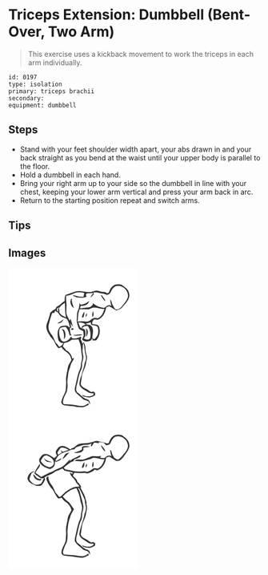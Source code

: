 # Triceps Extension: Dumbbell (Bent-Over, Two Arm)
> This exercise uses a kickback movement to work the triceps in each arm individually.

``` 
id: 0197 
type: isolation 
primary: triceps brachii 
secondary:  
equipment: dumbbell 
``` 

## Steps

 - Stand with your feet shoulder width apart, your abs drawn in and your back straight as you bend at the waist until your upper body is parallel to the floor.
 - Hold a dumbbell in each hand.
 - Bring your right arm up to your side so the dumbbell in line with your chest, keeping your lower arm vertical and press your arm back in arc.
 - Return to the starting position repeat and switch arms.

## Tips


## Images

<svg width="260" height="300" viewBox="0 0 195 225" xmlns="http://www.w3.org/2000/svg"><g fill="#FFF"><path d="M0 0h195v225H0V0m157.23 27.02c-3.59 2.27-5.14 6.37-6.58 10.16-.85.33-1.7.67-2.54 1-1.55-.98-3.14-2.12-5.08-1.97-3.49.11-6.63-1.45-9.95-2.17-4.75.15-9.14 3.09-13.95 2.27-4.01-.28-7.97-.9-11.95-1.43-7.47-.41-13.86 3.89-20.93 5.44-2.2 2.63-1.69 6.32-1.92 9.49-3.04 1.7-5.66 3.98-8.09 6.44-2.59 1.14-5.13 2.63-5.67 5.68-3.05 1.09-5.57 3.31-7.84 5.53-1.17 5.85-3.32 11.42-5.33 17.02-1.85 6 1.3 11.81 4.51 16.67 1.45 3.73 5.43 5.61 6.83 9.37 1.57 3.55 3.6 6.92 6.23 9.78 1.72.29 3.15-1.04 4.71-1.53 2.63 5.23 8.51 7.14 11.93 11.67 1.74 2.11 2.19 4.9 2.95 7.44-1.75 4.02-4.89 7.48-5.48 11.94-.76 6.09-3.01 12-2.6 18.21.48 5.37-.12 10.74-.66 16.07-2 6.09-6.1 11.54-6.45 18.16 1.12 1.14 1.93 2.87 3.65 3.21 6.32 1.62 13.02.71 19.26 2.87 3.23.03 6.45.71 9.69.39 2.99-.84 5.67-2.45 8.53-3.63-.14-.6-.42-1.82-.56-2.42-2.24 1.45-4.44 3.12-7.02 3.89-3.51.36-7.11.15-10.52-.78-6.44-1.13-12.99-1.24-19.49-1.74-.42-.95-.85-1.9-1.27-2.85.4-1.79.79-3.58 1.14-5.39 1.35-3.67 3.25-7.11 4.87-10.65.55-3.75 1.52-7.51.97-11.32-.64-4.98.68-9.86 1.08-14.78.25-4.65 2.76-8.72 3.63-13.23.85-4.01 4.27-6.83 5.12-10.84-.88.34-1.75.68-2.63 1.03-.88-5.25-4.28-10.13-9.18-12.37-1.34-2.25-3.1-4.19-5-5.97.78-1.63 1.39-3.32 1.89-5.05 4.21-.57 8.35-2.08 11.51-4.99 3.39.13 6.79-.07 10.18-.34.93 2.85 2.21 5.58 2.93 8.5 1.25 4.65.85 9.54 1.88 14.23.8 3.42.69 7.01-.44 10.35-1.25 3.63-.35 7.69-2.18 11.17-4.08 8.71-4.93 18.41-7.56 27.58-.67 2.97-.34 5.88 1.81 8.14 2.89 3.19 6.46 5.64 9.57 8.59 2.35 2.39 5.93 2.45 8.8 3.93.76 1.65 1.54 3.32 2.51 4.87.08-3.3-.81-6.67-4.23-7.87-6.3-1.39-10.11-7.4-15.45-10.63-.39-1-.8-2-1.21-2.99-.38-5.54 2.24-10.63 2.93-16.04 1.1-5.15 2.42-10.3 4.79-15.02 1.37-2.87 1.01-6.09 1.16-9.16.72-3.91 2.67-7.83 1.68-11.88-.64-2.94-1.38-5.94-.9-8.97.51-3.08-.53-6.5 1.55-9.16.88 4.01 1.44 8.07 1.74 12.16.3 3.68 2.35 7.1 1.76 10.87-.16 3-1.87 5.6-2.38 8.52-.81 5.82-3.4 11.18-4.52 16.92-1.91 3.95-2.55 8.24-3.13 12.53 1.34 6.4 7.92 8.55 12.66 11.91 2.45 1.91 5.64 2.17 8.61 1.81.05.79.09 1.59.1 2.39-4.93 3.41-11.39 2.87-16.55.23l.12 1.81c3.45 1.03 7.03 1.89 10.63 2.03 2.73-.75 5.56-1.6 7.85-3.3 1.53-2.67-.56-4.7-2.88-5.67-2.25 2-4.68-.08-6.49-1.53-3.95-3.31-10.35-4.01-11.88-9.66.59-4.02 1.23-8.02 1.77-12.04.8-6.3 4.87-11.57 5.91-17.81.69-3.67 1.71-7.33 1.65-11.1-.55-3.38-2.16-6.54-2.12-10.03-.07-4.01-.69-8.07-2.71-11.59-.66.81-1.3 1.62-1.93 2.44-.39-2.41-1.47-4.6-2.77-6.64 1.18-1.31 1.04-2.83.32-4.31-3.76 2.43-8.17 3.13-12.58 2.81-.47-.63-1.42-1.9-1.9-2.54-.33.34-1.01 1.03-1.34 1.37-2.33 4.48-9.36 8.65-13.41 3.95-3.28-5.32-4.26-12.24-2.11-18.15 2.52-1.57 5.6-1.57 8.44-2.08 3.5 3.35 4.93 8.04 6.11 12.59l-.76.32 3.7.27c-2.41-2.97-1.93-6.99-2.8-10.51.72-.59 1.44-1.19 2.16-1.78-.4-2.16-.82-4.31-1.15-6.48 1.1 1.92 2.06 3.97 3.71 5.52-.85-3.89-2.23-7.64-3.33-11.46-.4.59-1.22 1.78-1.63 2.37-1.45-3.36-3.59-6.44-4.57-9.99-.78-6.03.58-12.11-.3-18.13-.43-3.01-.4-6.06-.32-9.09 6.97.19 12.38-5.72 19.37-5.12 2.64.13 5.6-.06 7.93 1.37-.38 1.81-.89 3.59-1.23 5.4-2.37-.07-4.75-.21-7.12-.31-3.04-1.32-6.32-2.02-9.62-2.19 6.08 4.31 14.45 4.91 21.36 2.41-.84-1.54-1.74-3.36.15-4.57.18-.16.53-.48.7-.64 2.68-.13 5.36-.23 8.03-.53.33.34.66.67.99 1.01-1.93 1.66-3.11 3.94-4.26 6.15 1.93-1.54 3.63-3.34 5.3-5.16l-.68-2.47c4.95-1.35 9.52 1.35 14.42 1.44 2.77.04 5.2 3.03 7.97 1.37 3.09-.98 3.87-4.46 5.32-6.96 1.85-3.14 4.92-6.33 8.92-5.85 8.05-.64 15.32 6.88 15.38 14.72-.77 6.56-5.79 11.1-9.46 16.15-2.35 2.45-5.41 4.98-9.06 4.34-2.1-1.52-2.78-4.18-4.16-6.26-1.94-2.7-1.53-6.47-4.03-8.82.06 3.3.74 6.56 1.89 9.65-1.59-.79-3.28-1.18-5.02-.58-3.06-.03-4.33 4.43-7.65 3.44-5.45-.71-10.92-3.06-15.02-6.74-.35 3.78-4.3 6.51-7.94 6.38-3.82-.03-7.48 1.32-11.31 1.14-.02-1.64.42-2.9 1.35-3.79 5.12.82 10.87-1.69 12.1-7.09-3.27 3.23-7.76 4.84-12.21 5.61-.3-.16-.92-.48-1.23-.64l-.82-2.02c-1 3.61-.34 7.62-2.36 10.91-2.2 3.8-1.38 8.3-1.92 12.47-.66 4.69 1.07 9.27 2.53 13.64 1.03 3.24 4.7 3.35 7.04 5.06.4 2.34.81 4.74.68 7.11-.63 1.83-1.53 3.55-2.31 5.31 3.39 4.65 10.19 3.7 14.37.62l-.93-.73 2.95-.76-1.2 2.13c1.9.23 3.81.32 5.73.36 5.42-5.81 7.44-14.84 3.7-22.01-2.59-2.21-6.25-2.13-9.45-2.65-.17-2.89.83-5.44 3.25-7.08 2.95.93 6.45 1.14 8.75-1.32 5.52-3.82 7.94-10.44 9.03-16.79 1.48-.59 3.01-1.03 4.54-1.5 3.57 2.04 6.99 4.31 10.47 6.51 3.28-1.27 7.03-2.08 9.23-5.09 3.4-4.26 7.72-8.06 9.55-13.35 2.49-5.81-.47-12.98-5.64-16.34-2.48-1.61-4.6-4.33-7.82-4.26-3.38-.3-7.14-.25-9.86 2.07M138.52 40.7c1.64 3.48 3.7 6.8 6.51 9.46.21-3.38-2.95-5.45-4.23-8.3l-2.28-1.16M98.37 60.44c-1.85-4.81-3.74-9.73-3.32-14.99-3.98 4.58-1.76 12.14 3.32 14.99m-18.2 30.98c.24 1.12 1.05 1.96 1.68 2.89 1.67 4.05 2.02 8.44 1.28 12.76 3.89-3.71 2.87-10.03.25-14.22-1.09-.45-2.14-.95-3.21-1.43m14.18-.27c-1.2 2.15 3.2 2.47 3.45.52-.2-1.56-2.58-1.4-3.45-.52m2.03 9.93c2.56.51 5.19.83 7.8.48 2.26-.3 4.94.17 6.59-1.81-4.82.02-9.67.46-14.39 1.33z"/><path d="M75.72 60.77c2.1-3.6 5.53-6.11 8.98-8.29.61 7.27-.14 14.68 1.88 21.79-4.09-1.61-8.72-3.72-10.46-7.99.13-.23.39-.67.52-.89-.26-1.42-.46-2.85-.58-4.28-.43-.03-1.29-.07-1.71-.1.1.96.31 2.87.42 3.82-2.08 2.56-1.66-2.99-2.01-4.19.48.03 1.45.09 1.93.11l-.1-2.26c.37.76.75 1.52 1.13 2.28zM119.02 62.25c3.5.03 6.17-3.25 9.75-2.64 5.28-.59 10.05 2.7 15.37 1.86-1.86 5.47-4.09 11.66-9.91 14.02-1.8-.07-3.58-.45-5.39-.46-4.39.9-7 5.95-11.81 5.57-4.37-.67-8.8-.71-13.16.02.8-6.18.25-12.77 3.08-18.49 4.03-.01 8.05.13 12.07.12m6.93 11.46c2.73-2.31 1.82-5.88 1.16-8.9-1.23 2.79-1.85 5.89-1.16 8.9m-15.63.85c.76-.15 1.52-.3 2.28-.46.83-2.72 1.62-5.49 1.33-8.37-1.99 2.55-3.56 5.53-3.61 8.83m5.5-.8c1.96-1.35 2.19-3.65 1.89-5.81-1.22 1.72-2.04 3.65-1.89 5.81z"/><path d="M68.76 67.55c.52-1.11 1.03-2.23 1.53-3.35 1.06 1.24 2.32 2.27 3.93 2.71 1.64 2.33 3.11 4.96 5.62 6.47 2.66 1.32 5.62 1.96 8.17 3.54 2.35 3.87 3.59 8.35 4.23 12.8-2.24-1.25-4.28-3.81-7.12-3.13-2.36.48-4.97.31-7.16 1.38-4.99 4.74-4.62 12.43-3.36 18.63.61 3.84 4.38 6.29 8.14 6.11-1.76 2.3-3.47 4.89-6.48 5.61-1.63-2.48-3.63-4.66-5.64-6.81-2.03-4.28-3.47-8.98-6.68-12.58-3.17-4.01-4.84-9.48-3.27-14.49 1.65-5.55 2.66-11.32 5.03-16.62.76-.07 2.3-.2 3.06-.27m4.51 15.36c4.15.92 8.24-2.05 9.18-6.07-2.5 2.84-5.71 4.68-9.18 6.07zM116.25 83.77c2.33-.84 4.76-1.36 7.09-2.23.25 1.25.51 2.49.8 3.73 3.03.74 6.3.93 9.05 2.55 1.89 2.69 1.59 6.19 1.48 9.31-.15 4-3.13 7.13-5.75 9.85-1.61-.55-4.27-1.61-2.82-3.94.59-5.46 2.44-12.67-2.63-16.57-1.87-2.17-5.43-.48-7.22-2.7zM104.86 81.73c3.66.56 8.24.06 10.86 3.18-1.66.77-3.32 1.57-4.93 2.43-.49 1.11-.98 2.23-1.56 3.3-2.66-2.31-3.21-5.78-4.37-8.91z"/><path d="M110.24 90.93c1.75-3.44 5.47-4.08 9.01-3.75a23.838 23.838 0 0 1 3.27 18.49c-2.47 3.04-6.72 1.78-9.45-.16 3.38-2.94 2.84-7.5 2.07-11.46-.42-2.29-2.91-2.95-4.9-3.12m6.16-.42c.65 4.32.84 8.66.14 12.99 2.89-3.53 4.04-9.96-.14-12.99z"/></g><g fill="#333"><path d="M157.23 27.02c2.72-2.32 6.48-2.37 9.86-2.07 3.22-.07 5.34 2.65 7.82 4.26 5.17 3.36 8.13 10.53 5.64 16.34-1.83 5.29-6.15 9.09-9.55 13.35-2.2 3.01-5.95 3.82-9.23 5.09-3.48-2.2-6.9-4.47-10.47-6.51-1.53.47-3.06.91-4.54 1.5-1.09 6.35-3.51 12.97-9.03 16.79-2.3 2.46-5.8 2.25-8.75 1.32-2.42 1.64-3.42 4.19-3.25 7.08 3.2.52 6.86.44 9.45 2.65 3.74 7.17 1.72 16.2-3.7 22.01-1.92-.04-3.83-.13-5.73-.36l1.2-2.13-2.95.76.93.73c-4.18 3.08-10.98 4.03-14.37-.62.78-1.76 1.68-3.48 2.31-5.31.13-2.37-.28-4.77-.68-7.11-2.34-1.71-6.01-1.82-7.04-5.06-1.46-4.37-3.19-8.95-2.53-13.64.54-4.17-.28-8.67 1.92-12.47 2.02-3.29 1.36-7.3 2.36-10.91l.82 2.02c.31.16.93.48 1.23.64 4.45-.77 8.94-2.38 12.21-5.61-1.23 5.4-6.98 7.91-12.1 7.09-.93.89-1.37 2.15-1.35 3.79 3.83.18 7.49-1.17 11.31-1.14 3.64.13 7.59-2.6 7.94-6.38 4.1 3.68 9.57 6.03 15.02 6.74 3.32.99 4.59-3.47 7.65-3.44 1.74-.6 3.43-.21 5.02.58-1.15-3.09-1.83-6.35-1.89-9.65 2.5 2.35 2.09 6.12 4.03 8.82 1.38 2.08 2.06 4.74 4.16 6.26 3.65.64 6.71-1.89 9.06-4.34 3.67-5.05 8.69-9.59 9.46-16.15-.06-7.84-7.33-15.36-15.38-14.72-4-.48-7.07 2.71-8.92 5.85-1.45 2.5-2.23 5.98-5.32 6.96-2.77 1.66-5.2-1.33-7.97-1.37-4.9-.09-9.47-2.79-14.42-1.44l.68 2.47c-1.67 1.82-3.37 3.62-5.3 5.16 1.15-2.21 2.33-4.49 4.26-6.15-.33-.34-.66-.67-.99-1.01-2.67.3-5.35.4-8.03.53-.17.16-.52.48-.7.64-1.89 1.21-.99 3.03-.15 4.57-6.91 2.5-15.28 1.9-21.36-2.41 3.3.17 6.58.87 9.62 2.19 2.37.1 4.75.24 7.12.31.34-1.81.85-3.59 1.23-5.4-2.33-1.43-5.29-1.24-7.93-1.37-6.99-.6-12.4 5.31-19.37 5.12-.08 3.03-.11 6.08.32 9.09.88 6.02-.48 12.1.3 18.13.98 3.55 3.12 6.63 4.57 9.99.41-.59 1.23-1.78 1.63-2.37 1.1 3.82 2.48 7.57 3.33 11.46-1.65-1.55-2.61-3.6-3.71-5.52.33 2.17.75 4.32 1.15 6.48-.72.59-1.44 1.19-2.16 1.78.87 3.52.39 7.54 2.8 10.51l-3.7-.27.76-.32c-1.18-4.55-2.61-9.24-6.11-12.59-2.84.51-5.92.51-8.44 2.08-2.15 5.91-1.17 12.83 2.11 18.15 4.05 4.7 11.08.53 13.41-3.95.33-.34 1.01-1.03 1.34-1.37.48.64 1.43 1.91 1.9 2.54 4.41.32 8.82-.38 12.58-2.81.72 1.48.86 3-.32 4.31 1.3 2.04 2.38 4.23 2.77 6.64.63-.82 1.27-1.63 1.93-2.44 2.02 3.52 2.64 7.58 2.71 11.59-.04 3.49 1.57 6.65 2.12 10.03.06 3.77-.96 7.43-1.65 11.1-1.04 6.24-5.11 11.51-5.91 17.81-.54 4.02-1.18 8.02-1.77 12.04 1.53 5.65 7.93 6.35 11.88 9.66 1.81 1.45 4.24 3.53 6.49 1.53 2.32.97 4.41 3 2.88 5.67-2.29 1.7-5.12 2.55-7.85 3.3-3.6-.14-7.18-1-10.63-2.03l-.12-1.81c5.16 2.64 11.62 3.18 16.55-.23-.01-.8-.05-1.6-.1-2.39-2.97.36-6.16.1-8.61-1.81-4.74-3.36-11.32-5.51-12.66-11.91.58-4.29 1.22-8.58 3.13-12.53 1.12-5.74 3.71-11.1 4.52-16.92.51-2.92 2.22-5.52 2.38-8.52.59-3.77-1.46-7.19-1.76-10.87-.3-4.09-.86-8.15-1.74-12.16-2.08 2.66-1.04 6.08-1.55 9.16-.48 3.03.26 6.03.9 8.97.99 4.05-.96 7.97-1.68 11.88-.15 3.07.21 6.29-1.16 9.16-2.37 4.72-3.69 9.87-4.79 15.02-.69 5.41-3.31 10.5-2.93 16.04.41.99.82 1.99 1.21 2.99 5.34 3.23 9.15 9.24 15.45 10.63 3.42 1.2 4.31 4.57 4.23 7.87-.97-1.55-1.75-3.22-2.51-4.87-2.87-1.48-6.45-1.54-8.8-3.93-3.11-2.95-6.68-5.4-9.57-8.59-2.15-2.26-2.48-5.17-1.81-8.14 2.63-9.17 3.48-18.87 7.56-27.58 1.83-3.48.93-7.54 2.18-11.17 1.13-3.34 1.24-6.93.44-10.35-1.03-4.69-.63-9.58-1.88-14.23-.72-2.92-2-5.65-2.93-8.5-3.39.27-6.79.47-10.18.34-3.16 2.91-7.3 4.42-11.51 4.99-.5 1.73-1.11 3.42-1.89 5.05 1.9 1.78 3.66 3.72 5 5.97 4.9 2.24 8.3 7.12 9.18 12.37.88-.35 1.75-.69 2.63-1.03-.85 4.01-4.27 6.83-5.12 10.84-.87 4.51-3.38 8.58-3.63 13.23-.4 4.92-1.72 9.8-1.08 14.78.55 3.81-.42 7.57-.97 11.32-1.62 3.54-3.52 6.98-4.87 10.65-.35 1.81-.74 3.6-1.14 5.39.42.95.85 1.9 1.27 2.85 6.5.5 13.05.61 19.49 1.74 3.41.93 7.01 1.14 10.52.78 2.58-.77 4.78-2.44 7.02-3.89.14.6.42 1.82.56 2.42-2.86 1.18-5.54 2.79-8.53 3.63-3.24.32-6.46-.36-9.69-.39-6.24-2.16-12.94-1.25-19.26-2.87-1.72-.34-2.53-2.07-3.65-3.21.35-6.62 4.45-12.07 6.45-18.16.54-5.33 1.14-10.7.66-16.07-.41-6.21 1.84-12.12 2.6-18.21.59-4.46 3.73-7.92 5.48-11.94-.76-2.54-1.21-5.33-2.95-7.44-3.42-4.53-9.3-6.44-11.93-11.67-1.56.49-2.99 1.82-4.71 1.53-2.63-2.86-4.66-6.23-6.23-9.78-1.4-3.76-5.38-5.64-6.83-9.37-3.21-4.86-6.36-10.67-4.51-16.67 2.01-5.6 4.16-11.17 5.33-17.02 2.27-2.22 4.79-4.44 7.84-5.53.54-3.05 3.08-4.54 5.67-5.68 2.43-2.46 5.05-4.74 8.09-6.44.23-3.17-.28-6.86 1.92-9.49 7.07-1.55 13.46-5.85 20.93-5.44 3.98.53 7.94 1.15 11.95 1.43 4.81.82 9.2-2.12 13.95-2.27 3.32.72 6.46 2.28 9.95 2.17 1.94-.15 3.53.99 5.08 1.97.84-.33 1.69-.67 2.54-1 1.44-3.79 2.99-7.89 6.58-10.16M75.72 60.77c-.38-.76-.76-1.52-1.13-2.28l.1 2.26c-.48-.02-1.45-.08-1.93-.11.35 1.2-.07 6.75 2.01 4.19-.11-.95-.32-2.86-.42-3.82.42.03 1.28.07 1.71.1.12 1.43.32 2.86.58 4.28-.13.22-.39.66-.52.89 1.74 4.27 6.37 6.38 10.46 7.99-2.02-7.11-1.27-14.52-1.88-21.79-3.45 2.18-6.88 4.69-8.98 8.29m43.3 1.48c-4.02.01-8.04-.13-12.07-.12-2.83 5.72-2.28 12.31-3.08 18.49 4.36-.73 8.79-.69 13.16-.02 4.81.38 7.42-4.67 11.81-5.57 1.81.01 3.59.39 5.39.46 5.82-2.36 8.05-8.55 9.91-14.02-5.32.84-10.09-2.45-15.37-1.86-3.58-.61-6.25 2.67-9.75 2.64m-50.26 5.3c-.76.07-2.3.2-3.06.27-2.37 5.3-3.38 11.07-5.03 16.62-1.57 5.01.1 10.48 3.27 14.49 3.21 3.6 4.65 8.3 6.68 12.58 2.01 2.15 4.01 4.33 5.64 6.81 3.01-.72 4.72-3.31 6.48-5.61-3.76.18-7.53-2.27-8.14-6.11-1.26-6.2-1.63-13.89 3.36-18.63 2.19-1.07 4.8-.9 7.16-1.38 2.84-.68 4.88 1.88 7.12 3.13-.64-4.45-1.88-8.93-4.23-12.8-2.55-1.58-5.51-2.22-8.17-3.54-2.51-1.51-3.98-4.14-5.62-6.47-1.61-.44-2.87-1.47-3.93-2.71-.5 1.12-1.01 2.24-1.53 3.35m47.49 16.22c1.79 2.22 5.35.53 7.22 2.7 5.07 3.9 3.22 11.11 2.63 16.57-1.45 2.33 1.21 3.39 2.82 3.94 2.62-2.72 5.6-5.85 5.75-9.85.11-3.12.41-6.62-1.48-9.31-2.75-1.62-6.02-1.81-9.05-2.55-.29-1.24-.55-2.48-.8-3.73-2.33.87-4.76 1.39-7.09 2.23m-11.39-2.04c1.16 3.13 1.71 6.6 4.37 8.91.58-1.07 1.07-2.19 1.56-3.3 1.61-.86 3.27-1.66 4.93-2.43-2.62-3.12-7.2-2.62-10.86-3.18m5.38 9.2c1.99.17 4.48.83 4.9 3.12.77 3.96 1.31 8.52-2.07 11.46 2.73 1.94 6.98 3.2 9.45.16 1.49-6.33.3-13.05-3.27-18.49-3.54-.33-7.26.31-9.01 3.75z"/><path d="M138.52 40.7l2.28 1.16c1.28 2.85 4.44 4.92 4.23 8.3-2.81-2.66-4.87-5.98-6.51-9.46zM98.37 60.44c-5.08-2.85-7.3-10.41-3.32-14.99-.42 5.26 1.47 10.18 3.32 14.99zM125.95 73.71c-.69-3.01-.07-6.11 1.16-8.9.66 3.02 1.57 6.59-1.16 8.9zM110.32 74.56c.05-3.3 1.62-6.28 3.61-8.83.29 2.88-.5 5.65-1.33 8.37-.76.16-1.52.31-2.28.46zM115.82 73.76c-.15-2.16.67-4.09 1.89-5.81.3 2.16.07 4.46-1.89 5.81zM73.27 82.91c3.47-1.39 6.68-3.23 9.18-6.07-.94 4.02-5.03 6.99-9.18 6.07zM80.17 91.42c1.07.48 2.12.98 3.21 1.43 2.62 4.19 3.64 10.51-.25 14.22.74-4.32.39-8.71-1.28-12.76-.63-.93-1.44-1.77-1.68-2.89zM94.35 91.15c.87-.88 3.25-1.04 3.45.52-.25 1.95-4.65 1.63-3.45-.52zM116.4 90.51c4.18 3.03 3.03 9.46.14 12.99.7-4.33.51-8.67-.14-12.99zM96.38 101.08c4.72-.87 9.57-1.31 14.39-1.33-1.65 1.98-4.33 1.51-6.59 1.81-2.61.35-5.24.03-7.8-.48z"/></g></svg>
<svg width="260" height="300" viewBox="0 0 195 225" xmlns="http://www.w3.org/2000/svg"><g fill="#FFF"><path d="M0 0h195v225H0V0m150.62 37.25c-1.12.16-2.27 1.02-3.39.44-3.73-1.68-7.95-1.44-11.7-3.07-3.9-1.71-7.82.79-11.61 1.66-5.15 1.95-10.76 1.12-16.1 2.02-4.13.52-6.96 3.92-10.27 6.1-1.75.32-3.48.84-4.38 2.52-4.17-2.16-8.22-5.72-13.21-5.2-3.95.09-6.5 3.72-8.28 6.82-1.59 2.59.22 5.45 1.17 7.92-1.46 1.04-2.85 2.2-4.16 3.43-3.05-2.31-6.39-4.28-9.95-5.7-3.22-1.24-7.07-.37-9.26 2.36-1.77 2.22-4.4 5.01-3.02 8.06 1.88 7.13 9.79 9.56 16 11.64 2-1.17 4.33-2.04 5.79-3.94 1.45-2.28 1.57-5.09 1.75-7.71.64.28 1.28.55 1.92.83 1.95-.9 3.89-1.8 5.88-2.59.62-1.03 1.25-2.06 1.87-3.09-2.68 1.47-5.48 2.75-7.92 4.61-.43-.54-.85-1.09-1.27-1.64 1.68-2.41 3.13-5.02 5.14-7.19 4.19-3.17 9.19-4.93 14.25-6.13 2.8-1.7 5.82-2.95 9.18-2.76.98-1.56 2.04-3.32 4.06-3.6 4.59-1.2 9.05-3.36 13.89-3.21 2.73.17 5.27-.91 7.72-1.94-.65 1.58-1.49 3.3-.17 4.8 1.39-1.96 2.66-4 3.95-6.03 2.39-.08 4.62.83 6.96 1.09.02-.62-.47-1.73.51-1.81 2.01.23 4.03.35 6.02.74 2.15.48 3.24 2.61 4.64 4.09 2.49-.4 5.45-.99 6.53-3.62 1.72-3.59 3.61-7.5 7.35-9.36 7.34-2.41 15.98 2.45 18.02 9.81 2.19 4.62-.38 9.91-3.24 13.65-3.26 3.4-5.71 7.7-9.76 10.27-2.63 1.49-4.67-1.36-6.85-2.35-1.55-2.56-3.28-5.1-3.82-8.11-.2-1.49-1.16-2.64-2.11-3.72 0 3.27.69 6.51 1.81 9.57-2.01-1.25-4.25-.81-6.41-.27-1.48 1-2.69 2.38-4.28 3.22-2.14.05-4.25-.38-6.36-.57.46-.71 1.39-2.14 1.85-2.86-4.39 1.44-8.89.43-13.35.3-4.81 1.46-9.25 3.97-14.11 5.31-4.32.4-9.41-1.46-12.96 1.93 4.61-.02 9.38 1.59 13.88-.06 4.88-1.18 9.82-2.17 14.35-4.46 5.78-.69 11.11 2.73 16.89 2.09-1.84 5.41-4.06 11.54-9.81 13.88-2.5.03-5.28-1.29-7.52.34-3.66 2.05-7.39 6.32-11.94 3.83-7.2.6-14.68.89-21.65-1.32-3.38-1.24-8.02-.42-10.05-4.03 3.14-2.98 6.78-5.32 10.18-7.97 1.26-1.05 2.89-1.38 4.43-1.81.39-4.12 5.09-3.17 7.58-5.21 1.11-.95 3.58-1.52 2.85-3.47-1.5-.05-2.73.9-4 1.55-3.89 2.36-8.74 3.08-11.58 6.99l-.15-2.52c-2.82 2.72-5.64 5.44-8.23 8.38-4.98 4.69-12.13 5.68-17.64 9.53-1.94 1.28-4.31 1.54-6.37 2.58-3.73 1.83-7.26 4.05-11.13 5.59-2.83-2-5.68-3.95-8.41-6.07 1.58-4.93 7.78-7.83 6.58-13.67-2.92 4.43-5.99 8.88-8.06 13.78.41 2.24 2.88 3.11 4.43 4.47 2.85 1.78 6.14 5.39 9.65 2.98-1.13 3.02-2.37 6.03-4.17 8.72-2.94 1.09-6.13 2.26-9.28 1.31-3.28-1.64-6.23-4.1-8.11-7.29.04-3.58 2.09-6.81 3.3-10.12 1.53-.71 3.02-1.48 4.46-2.35-5.9-.24-11.1 5.78-10.66 11.52 1.52 6.24 8.38 7.68 13.29 10.3 2.57-.15 5.39.4 7.72-.96 2.41-2.55 3.95-5.77 5.36-8.94-.25-.68-.74-2.05-.98-2.73 4.93-3.95 11.88-4.5 16.26-9.13 3.77-1.02 7.28-2.77 10.86-4.31.99 1.05 1.89 2.23 3.07 3.1 4.01 1.15 8.19 1.66 12.2 2.87l-.68 2.2c-1.16-.82-2.37-1.58-3.64-2.22.59 6.64 8.15 9 9.34 15.24 1.8 1.78 3.62 3.54 5.14 5.57-3.27.69-6.79.26-9.88 1.68-5.28 2.31-10.43 5.26-14.32 9.59-1.95 1.62-3.57 4.18-6.26 4.52-1.85-2.2-3.69-4.4-5.6-6.55-2-4.23-3.44-8.86-6.6-12.43-2.84-3.47-3.99-7.92-4.29-12.32-.97.8-1.9 1.64-2.79 2.52.08 5.72 4.07 10.32 6.81 15.03 5.23 4.38 6.39 11.6 11.3 16.26 1.59-.37 3.13-.92 4.71-1.33 1.71 1.99 3.01 4.4 5.36 5.75 4.55 3.04 8.42 7.39 9.4 12.94-1.82 4.07-5 7.6-5.55 12.16-.76 6.02-2.94 11.88-2.56 18.02.52 5.39-.18 10.78-.66 16.14-1.84 6.06-6.5 11.46-6.16 18.03 1.13 4.04 5.94 3.86 9.31 4.32 6.78.04 13.28 2.25 20.04 2.4 4.27.51 7.86-2.27 11.62-3.79-.17-.61-.5-1.84-.66-2.46-2.24 1.46-4.46 3.05-7.02 3.89-3.46.41-7.01.11-10.39-.76-6.46-1.22-13.06-1.16-19.58-1.85-.42-.92-.85-1.83-1.27-2.73 1-5.45 3.16-10.57 5.83-15.38 1.23-4.86 1.61-9.88 1.06-14.87.47-7.46 1.11-15.07 4.01-22.04.65-4.85 3.7-8.65 5.88-12.84-3.49-3.45-5.16-8.43-9.28-11.28-2.93-2-5.18-4.75-7.59-7.31 5.18-6.21 12.4-11.1 20.39-12.69 2.79 5.75 5.21 11.79 5.96 18.19.37 3.49 2.43 6.56 2.54 10.11.54 4.09-1.6 7.88-1.69 11.93-.03 2.52-.66 4.98-1.72 7.25-3.57 7.76-4.45 16.35-6.65 24.53-.75 2.33-.89 4.8-.88 7.24 2.69 5.33 8 8.34 12.18 12.33 2.24 2.12 5.73 1.73 8.1 3.67 1.1 1.43 1.77 3.15 2.82 4.62-.18-1.78-.37-3.56-.83-5.29-.92-1.18-2.3-1.82-3.52-2.62-3.51-.48-6.03-3.16-8.64-5.29-2.1-1.92-4.57-3.4-6.62-5.38-1.82-2.84-1.45-6.47-.58-9.57 2.33-7.85 2.95-16.24 6.68-23.64 1.6-3.07 1.36-6.57 1.5-9.91.72-3.91 2.55-7.79 1.7-11.84-1.34-7.8-3.85-15.32-5.89-22.94-.96-1.27-1.7-2.68-2.31-4.15.88.62 2.1.95 2.62 1.99 3.05 5.11 5.22 10.68 7.68 16.08.45 3 .55 6.07 1.48 8.99 1.32 4.15-.25 8.35-1.68 12.22-1.76 10.44-6.64 20.09-7.94 30.59 1.3 6.46 7.92 8.67 12.71 12.03 2.51 1.89 5.73 2.23 8.76 1.81.22 1.36-.51 2.61-1.79 3.09-4.8 3.17-10.78.95-15.76-.59 2.28 3.71 7.12 3.16 10.84 3.96 3.12-.29 6.2-1.59 8.79-3.33.22-1.23.38-2.47.47-3.71-1.16-.66-2.33-1.3-3.5-1.94-2.63 2.03-4.99-.73-7.05-2.1-3.84-2.95-9.8-3.77-11.16-9.16.51-3.84 1.2-7.66 1.67-11.51.68-6.48 4.87-11.88 5.97-18.25.97-5.16 2.83-10.67.51-15.75.18-.31.52-.93.69-1.24-1.31-4.25-1.89-8.73-3.83-12.76-1.71-3.4-3.45-6.79-5.33-10.1.31-.67.63-1.34.94-2.01-1.73-2.46-3.35-5.07-5.8-6.9-.37-4.21-4.16-6.38-6.78-9.17.74-1.53 1.49-3.05 2.25-4.56 5.46.21 10.97.98 16.41.2.7.25 2.1.76 2.79 1.02 4.07-1.31 8.39-2.44 11.24-5.87 1.27.38 2.54.76 3.8 1.15 7.47-2.38 12.14-9.87 13.24-17.34-.1-2.77 3.21-2.44 5.03-3.31 3.42 1.97 6.65 4.27 10.02 6.31 2.15.28 4.56.07 6.54-.91 4.01-3.36 6.72-7.93 9.82-12.08 1.97-2.64 3.24-5.75 3.84-8.97.08-5.93-3.53-11.23-8.58-14.18-3.35-3.5-8.6-3.34-12.97-2.35-5.07 1.96-7.95 6.92-9.43 11.89m-12.03 3.05c1.24 3.88 3.6 7.34 6.7 9.96-.57-4.04-3.63-7.44-6.7-9.96m-28.01 2.57l-.3 4.12c-3.7 2.12-7.45 4.14-11.83 4.15 2.87 1.97 6.34.48 9.46.19 2.04-.23 3.16-2.21 4.65-3.39-.02-1.2-.03-2.41-.05-3.61 3.2-1 6.59-.87 9.87-1.4-3.85-1.25-8.02-1.9-11.8-.06M85.6 53.61c-1.75 2.38-3.1 5.04-4.57 7.6 4.42-2.14 6.75-6.81 10.6-9.74-2.03.62-4.34.77-6.03 2.14m40.35 20.17c2.77-2.33 1.95-5.94 1.16-8.98-1.34 2.78-1.85 5.94-1.16 8.98m-15.46.92c3.87-.65 3.37-5.99 3.55-8.98-2.11 2.49-4.04 5.57-3.55 8.98m5.35-.91c1.97-1.34 2.26-3.63 1.97-5.81-1.4 1.63-2.24 3.6-1.97 5.81M37.05 84.38c.81 1.99 1.55 4.05 2.75 5.85 2.52 2.38 6.54 4.15 9.83 2.25-.53-.75-1.07-1.49-1.62-2.23l-.66 1.3c-1.92-.96-4.43-1.22-5.82-3.03-1.38-1.52-2.09-4.02-4.48-4.14z"/><path d="M78.51 44.47c4.46-1.45 8.3 1.28 12.13 3.1-3.02.74-6.01 1.62-8.85 2.9-1.21-.85-2.41-1.72-3.64-2.54.54 1.22 1.21 2.36 2.02 3.41a74.722 74.722 0 0 0-5.35 3.43c-.33-.67-.99-2.01-1.31-2.68 1.09-2.89 2.97-5.33 5-7.62zM53.47 56.57c1.3-.27 2.6-.54 3.9-.82 4.29 1.99 9.51 4.12 10.56 9.32 1.97 5.38-4.9 10.36-9.54 7.57-4.36-1.37-7.69-4.78-9.92-8.67 1.18-2.77 2.98-5.18 5-7.4m4.3 8.61c2.79.53 5.64.78 8.46 1.15-4.57-1.63-9.43-2.78-13.17-6.09.98 2.11 2.68 3.83 4.71 4.94z"/></g><g fill="#333"><path d="M150.62 37.25c1.48-4.97 4.36-9.93 9.43-11.89 4.37-.99 9.62-1.15 12.97 2.35 5.05 2.95 8.66 8.25 8.58 14.18-.6 3.22-1.87 6.33-3.84 8.97-3.1 4.15-5.81 8.72-9.82 12.08-1.98.98-4.39 1.19-6.54.91-3.37-2.04-6.6-4.34-10.02-6.31-1.82.87-5.13.54-5.03 3.31-1.1 7.47-5.77 14.96-13.24 17.34-1.26-.39-2.53-.77-3.8-1.15-2.85 3.43-7.17 4.56-11.24 5.87-.69-.26-2.09-.77-2.79-1.02-5.44.78-10.95.01-16.41-.2-.76 1.51-1.51 3.03-2.25 4.56 2.62 2.79 6.41 4.96 6.78 9.17 2.45 1.83 4.07 4.44 5.8 6.9-.31.67-.63 1.34-.94 2.01 1.88 3.31 3.62 6.7 5.33 10.1 1.94 4.03 2.52 8.51 3.83 12.76-.17.31-.51.93-.69 1.24 2.32 5.08.46 10.59-.51 15.75-1.1 6.37-5.29 11.77-5.97 18.25-.47 3.85-1.16 7.67-1.67 11.51 1.36 5.39 7.32 6.21 11.16 9.16 2.06 1.37 4.42 4.13 7.05 2.1 1.17.64 2.34 1.28 3.5 1.94-.09 1.24-.25 2.48-.47 3.71-2.59 1.74-5.67 3.04-8.79 3.33-3.72-.8-8.56-.25-10.84-3.96 4.98 1.54 10.96 3.76 15.76.59 1.28-.48 2.01-1.73 1.79-3.09-3.03.42-6.25.08-8.76-1.81-4.79-3.36-11.41-5.57-12.71-12.03 1.3-10.5 6.18-20.15 7.94-30.59 1.43-3.87 3-8.07 1.68-12.22-.93-2.92-1.03-5.99-1.48-8.99-2.46-5.4-4.63-10.97-7.68-16.08-.52-1.04-1.74-1.37-2.62-1.99.61 1.47 1.35 2.88 2.31 4.15 2.04 7.62 4.55 15.14 5.89 22.94.85 4.05-.98 7.93-1.7 11.84-.14 3.34.1 6.84-1.5 9.91-3.73 7.4-4.35 15.79-6.68 23.64-.87 3.1-1.24 6.73.58 9.57 2.05 1.98 4.52 3.46 6.62 5.38 2.61 2.13 5.13 4.81 8.64 5.29 1.22.8 2.6 1.44 3.52 2.62.46 1.73.65 3.51.83 5.29-1.05-1.47-1.72-3.19-2.82-4.62-2.37-1.94-5.86-1.55-8.1-3.67-4.18-3.99-9.49-7-12.18-12.33-.01-2.44.13-4.91.88-7.24 2.2-8.18 3.08-16.77 6.65-24.53 1.06-2.27 1.69-4.73 1.72-7.25.09-4.05 2.23-7.84 1.69-11.93-.11-3.55-2.17-6.62-2.54-10.11-.75-6.4-3.17-12.44-5.96-18.19-7.99 1.59-15.21 6.48-20.39 12.69 2.41 2.56 4.66 5.31 7.59 7.31 4.12 2.85 5.79 7.83 9.28 11.28-2.18 4.19-5.23 7.99-5.88 12.84-2.9 6.97-3.54 14.58-4.01 22.04.55 4.99.17 10.01-1.06 14.87-2.67 4.81-4.83 9.93-5.83 15.38.42.9.85 1.81 1.27 2.73 6.52.69 13.12.63 19.58 1.85 3.38.87 6.93 1.17 10.39.76 2.56-.84 4.78-2.43 7.02-3.89.16.62.49 1.85.66 2.46-3.76 1.52-7.35 4.3-11.62 3.79-6.76-.15-13.26-2.36-20.04-2.4-3.37-.46-8.18-.28-9.31-4.32-.34-6.57 4.32-11.97 6.16-18.03.48-5.36 1.18-10.75.66-16.14-.38-6.14 1.8-12 2.56-18.02.55-4.56 3.73-8.09 5.55-12.16-.98-5.55-4.85-9.9-9.4-12.94-2.35-1.35-3.65-3.76-5.36-5.75-1.58.41-3.12.96-4.71 1.33-4.91-4.66-6.07-11.88-11.3-16.26-2.74-4.71-6.73-9.31-6.81-15.03.89-.88 1.82-1.72 2.79-2.52.3 4.4 1.45 8.85 4.29 12.32 3.16 3.57 4.6 8.2 6.6 12.43 1.91 2.15 3.75 4.35 5.6 6.55 2.69-.34 4.31-2.9 6.26-4.52 3.89-4.33 9.04-7.28 14.32-9.59 3.09-1.42 6.61-.99 9.88-1.68-1.52-2.03-3.34-3.79-5.14-5.57-1.19-6.24-8.75-8.6-9.34-15.24 1.27.64 2.48 1.4 3.64 2.22l.68-2.2c-4.01-1.21-8.19-1.72-12.2-2.87-1.18-.87-2.08-2.05-3.07-3.1-3.58 1.54-7.09 3.29-10.86 4.31-4.38 4.63-11.33 5.18-16.26 9.13.24.68.73 2.05.98 2.73-1.41 3.17-2.95 6.39-5.36 8.94-2.33 1.36-5.15.81-7.72.96-4.91-2.62-11.77-4.06-13.29-10.3-.44-5.74 4.76-11.76 10.66-11.52-1.44.87-2.93 1.64-4.46 2.35-1.21 3.31-3.26 6.54-3.3 10.12 1.88 3.19 4.83 5.65 8.11 7.29 3.15.95 6.34-.22 9.28-1.31 1.8-2.69 3.04-5.7 4.17-8.72-3.51 2.41-6.8-1.2-9.65-2.98-1.55-1.36-4.02-2.23-4.43-4.47 2.07-4.9 5.14-9.35 8.06-13.78 1.2 5.84-5 8.74-6.58 13.67 2.73 2.12 5.58 4.07 8.41 6.07 3.87-1.54 7.4-3.76 11.13-5.59 2.06-1.04 4.43-1.3 6.37-2.58 5.51-3.85 12.66-4.84 17.64-9.53 2.59-2.94 5.41-5.66 8.23-8.38l.15 2.52c2.84-3.91 7.69-4.63 11.58-6.99 1.27-.65 2.5-1.6 4-1.55.73 1.95-1.74 2.52-2.85 3.47-2.49 2.04-7.19 1.09-7.58 5.21-1.54.43-3.17.76-4.43 1.81-3.4 2.65-7.04 4.99-10.18 7.97 2.03 3.61 6.67 2.79 10.05 4.03 6.97 2.21 14.45 1.92 21.65 1.32 4.55 2.49 8.28-1.78 11.94-3.83 2.24-1.63 5.02-.31 7.52-.34 5.75-2.34 7.97-8.47 9.81-13.88-5.78.64-11.11-2.78-16.89-2.09-4.53 2.29-9.47 3.28-14.35 4.46-4.5 1.65-9.27.04-13.88.06 3.55-3.39 8.64-1.53 12.96-1.93 4.86-1.34 9.3-3.85 14.11-5.31 4.46.13 8.96 1.14 13.35-.3-.46.72-1.39 2.15-1.85 2.86 2.11.19 4.22.62 6.36.57 1.59-.84 2.8-2.22 4.28-3.22 2.16-.54 4.4-.98 6.41.27-1.12-3.06-1.81-6.3-1.81-9.57.95 1.08 1.91 2.23 2.11 3.72.54 3.01 2.27 5.55 3.82 8.11 2.18.99 4.22 3.84 6.85 2.35 4.05-2.57 6.5-6.87 9.76-10.27 2.86-3.74 5.43-9.03 3.24-13.65-2.04-7.36-10.68-12.22-18.02-9.81-3.74 1.86-5.63 5.77-7.35 9.36-1.08 2.63-4.04 3.22-6.53 3.62-1.4-1.48-2.49-3.61-4.64-4.09-1.99-.39-4.01-.51-6.02-.74-.98.08-.49 1.19-.51 1.81-2.34-.26-4.57-1.17-6.96-1.09-1.29 2.03-2.56 4.07-3.95 6.03-1.32-1.5-.48-3.22.17-4.8-2.45 1.03-4.99 2.11-7.72 1.94-4.84-.15-9.3 2.01-13.89 3.21-2.02.28-3.08 2.04-4.06 3.6-3.36-.19-6.38 1.06-9.18 2.76-5.06 1.2-10.06 2.96-14.25 6.13-2.01 2.17-3.46 4.78-5.14 7.19.42.55.84 1.1 1.27 1.64 2.44-1.86 5.24-3.14 7.92-4.61-.62 1.03-1.25 2.06-1.87 3.09-1.99.79-3.93 1.69-5.88 2.59-.64-.28-1.28-.55-1.92-.83-.18 2.62-.3 5.43-1.75 7.71-1.46 1.9-3.79 2.77-5.79 3.94-6.21-2.08-14.12-4.51-16-11.64-1.38-3.05 1.25-5.84 3.02-8.06 2.19-2.73 6.04-3.6 9.26-2.36 3.56 1.42 6.9 3.39 9.95 5.7 1.31-1.23 2.7-2.39 4.16-3.43-.95-2.47-2.76-5.33-1.17-7.92 1.78-3.1 4.33-6.73 8.28-6.82 4.99-.52 9.04 3.04 13.21 5.2.9-1.68 2.63-2.2 4.38-2.52 3.31-2.18 6.14-5.58 10.27-6.1 5.34-.9 10.95-.07 16.1-2.02 3.79-.87 7.71-3.37 11.61-1.66 3.75 1.63 7.97 1.39 11.7 3.07 1.12.58 2.27-.28 3.39-.44m-72.11 7.22c-2.03 2.29-3.91 4.73-5 7.62.32.67.98 2.01 1.31 2.68 1.73-1.22 3.52-2.36 5.35-3.43-.81-1.05-1.48-2.19-2.02-3.41 1.23.82 2.43 1.69 3.64 2.54 2.84-1.28 5.83-2.16 8.85-2.9-3.83-1.82-7.67-4.55-12.13-3.1m-25.04 12.1c-2.02 2.22-3.82 4.63-5 7.4 2.23 3.89 5.56 7.3 9.92 8.67 4.64 2.79 11.51-2.19 9.54-7.57-1.05-5.2-6.27-7.33-10.56-9.32-1.3.28-2.6.55-3.9.82z"/><path d="M138.59 40.3c3.07 2.52 6.13 5.92 6.7 9.96-3.1-2.62-5.46-6.08-6.7-9.96zM110.58 42.87c3.78-1.84 7.95-1.19 11.8.06-3.28.53-6.67.4-9.87 1.4.02 1.2.03 2.41.05 3.61-1.49 1.18-2.61 3.16-4.65 3.39-3.12.29-6.59 1.78-9.46-.19 4.38-.01 8.13-2.03 11.83-4.15l.3-4.12zM85.6 53.61c1.69-1.37 4-1.52 6.03-2.14-3.85 2.93-6.18 7.6-10.6 9.74 1.47-2.56 2.82-5.22 4.57-7.6zM57.77 65.18c-2.03-1.11-3.73-2.83-4.71-4.94 3.74 3.31 8.6 4.46 13.17 6.09-2.82-.37-5.67-.62-8.46-1.15zM125.95 73.78c-.69-3.04-.18-6.2 1.16-8.98.79 3.04 1.61 6.65-1.16 8.98zM110.49 74.7c-.49-3.41 1.44-6.49 3.55-8.98-.18 2.99.32 8.33-3.55 8.98zM115.84 73.79c-.27-2.21.57-4.18 1.97-5.81.29 2.18 0 4.47-1.97 5.81zM37.05 84.38c2.39.12 3.1 2.62 4.48 4.14 1.39 1.81 3.9 2.07 5.82 3.03l.66-1.3c.55.74 1.09 1.48 1.62 2.23-3.29 1.9-7.31.13-9.83-2.25-1.2-1.8-1.94-3.86-2.75-5.85z"/></g></svg>